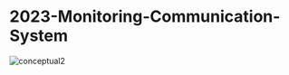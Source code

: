 # 2023-Monitoring-Communication-System


![conceptual2](https://github.com/vladradu21/2023-Monitoring-Communication-System/assets/117584846/d766a6da-4c1c-4b28-a713-19f6e8341a9d)
